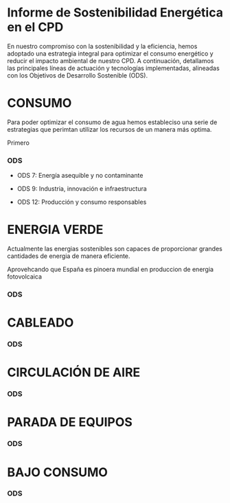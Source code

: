 # Informe de Sostenibilidad Energética en el CPD
En nuestro compromiso con la sostenibilidad y la eficiencia, hemos adoptado una estrategia integral para optimizar el consumo energético y reducir el impacto ambiental de nuestro CPD. A continuación, detallamos las principales líneas de actuación y tecnologías implementadas, alineadas con los Objetivos de Desarrollo Sostenible (ODS).



# CONSUMO
Para poder optimizar el consumo de agua hemos estableciso una serie de estrategias que perimtan utilizar los recursos de un manera más optima.


Primero  


### ODS
- ODS 7: Energía asequible y no contaminante

- ODS 9: Industria, innovación e infraestructura

- ODS 12: Producción y consumo responsables
# ENERGIA VERDE

Actualmente las energias sostenibles son capaces de proporcionar grandes cantidades de energia de manera eficiente.

Aprovehcando que España es pinoera mundial en produccion de energia fotovolcaica 

### ODS

# CABLEADO


### ODS

# CIRCULACIÓN DE AIRE


### ODS

# PARADA DE EQUIPOS


### ODS

# BAJO CONSUMO


### ODS
